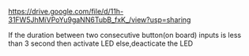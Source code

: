 https://drive.google.com/file/d/11h-31FW5JhMiVPoYu9gaNN6TubB_fxK_/view?usp=sharing

If the duration between two consecutive button(on board) inputs is less than 3 second then activate LED else,deacticate the LED

